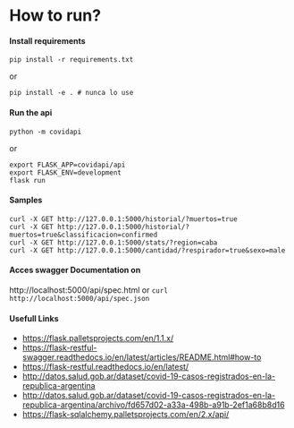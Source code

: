 # How to run?

#### Install requirements

```
pip install -r requirements.txt
```

or

``` 
pip install -e . # nunca lo use
```

#### Run the api

```
python -m covidapi
```

or

```
export FLASK_APP=covidapi/api
export FLASK_ENV=development
flask run   
```  

#### Samples

```
curl -X GET http://127.0.0.1:5000/historial/?muertos=true
curl -X GET http://127.0.0.1:5000/historial/?muertos=true&classificacion=confirmed
curl -X GET http://127.0.0.1:5000/stats/?region=caba
curl -X GET http://127.0.0.1:5000/cantidad/?respirador=true&sexo=male
```     

#### Acces swagger Documentation on

http://localhost:5000/api/spec.html or `curl http://localhost:5000/api/spec.json`

#### Usefull Links

- https://flask.palletsprojects.com/en/1.1.x/
- https://flask-restful-swagger.readthedocs.io/en/latest/articles/README.html#how-to
- https://flask-restful.readthedocs.io/en/latest/
- http://datos.salud.gob.ar/dataset/covid-19-casos-registrados-en-la-republica-argentina
- http://datos.salud.gob.ar/dataset/covid-19-casos-registrados-en-la-republica-argentina/archivo/fd657d02-a33a-498b-a91b-2ef1a68b8d16
- https://flask-sqlalchemy.palletsprojects.com/en/2.x/api/
